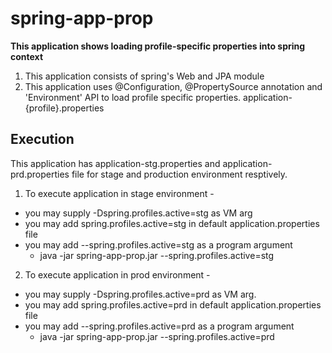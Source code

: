 # spring-app-prop

**This application shows loading profile-specific properties into spring context**

1.  This application consists of spring's Web and JPA module
2.  This application uses @Configuration, @PropertySource annotation and 'Environment' API to load profile specific properties.
application-{profile}.properties

## Execution

This application has application-stg.properties and application-prd.properties file for stage and production environment resptively.
1. To execute application in stage environment - 
-   you may supply -Dspring.profiles.active=stg as VM arg
-   you may add spring.profiles.active=stg in default application.properties file
-   you may add --spring.profiles.active=stg as a program argument
    -   java -jar spring-app-prop.jar --spring.profiles.active=stg
    

2. To execute application in prod environment - 
-   you may supply -Dspring.profiles.active=prd as VM arg.
-   you may add spring.profiles.active=prd in default application.properties file
-   you may add --spring.profiles.active=prd as a program argument
    -   java -jar spring-app-prop.jar --spring.profiles.active=prd
